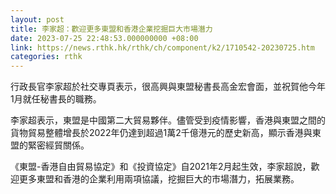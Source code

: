 ```yaml
---
layout: post
title: 李家超：歡迎更多東盟和香港企業挖掘巨大市場潛力
date: 2023-07-25 22:48:53.000000000 +08:00
link: https://news.rthk.hk/rthk/ch/component/k2/1710542-20230725.htm
categories: rthk
---
```


行政長官李家超於社交專頁表示，很高興與東盟秘書長高金宏會面，並祝賀他今年1月就任秘書長的職務。

李家超表示，東盟是中國第二大貿易夥伴。儘管受到疫情影響，香港與東盟之間的貨物貿易整體增長於2022年仍達到超過1萬2千億港元的歷史新高，顯示香港與東盟的緊密經貿關係。

《東盟-香港自由貿易協定》和《投資協定》自2021年2月起生效，李家超說，歡迎更多東盟和香港的企業利用兩項協議，挖掘巨大的市場潛力，拓展業務。

